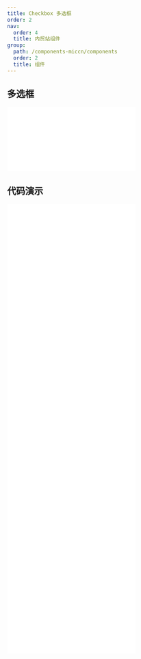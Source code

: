 ```yaml
---
title: Checkbox 多选框
order: 2
nav:
  order: 4
  title: 内贸站组件
group:
  path: /components-miccn/components
  order: 2
  title: 组件
---
```


## 多选框

<div>
<embed src="@docs-common/checkbox/index.md"></embed>
</div>
        
## 代码演示

<Row gutter=8>

  <Col span=12>
    
  <div class="code-box"><embed src="@abiz-rc-miccn/checkbox/demo/basic-checkbox-miccn.md"></embed></div>
          
  <div class="code-box"><embed src="@abiz-rc-miccn/checkbox/demo/controller-checkbox-miccn.md"></embed></div>
          
  <div class="code-box"><embed src="@abiz-rc-miccn/checkbox/demo/check-all-checkbox-miccn.md"></embed></div>
          
  </Col>
          
  <Col span=12>
    
  <div class="code-box"><embed src="@abiz-rc-miccn/checkbox/demo/disabled-checkbox-miccn.md"></embed></div>
          
  <div class="code-box"><embed src="@abiz-rc-miccn/checkbox/demo/group-checkbox-miccn.md"></embed></div>
          
  <div class="code-box"><embed src="@abiz-rc-miccn/checkbox/demo/layout-checkbox-miccn.md"></embed></div>
          
  </Col>
          
</Row>
        
<div><embed src="@docs-common/checkbox/index-api.md"></embed><div>
        